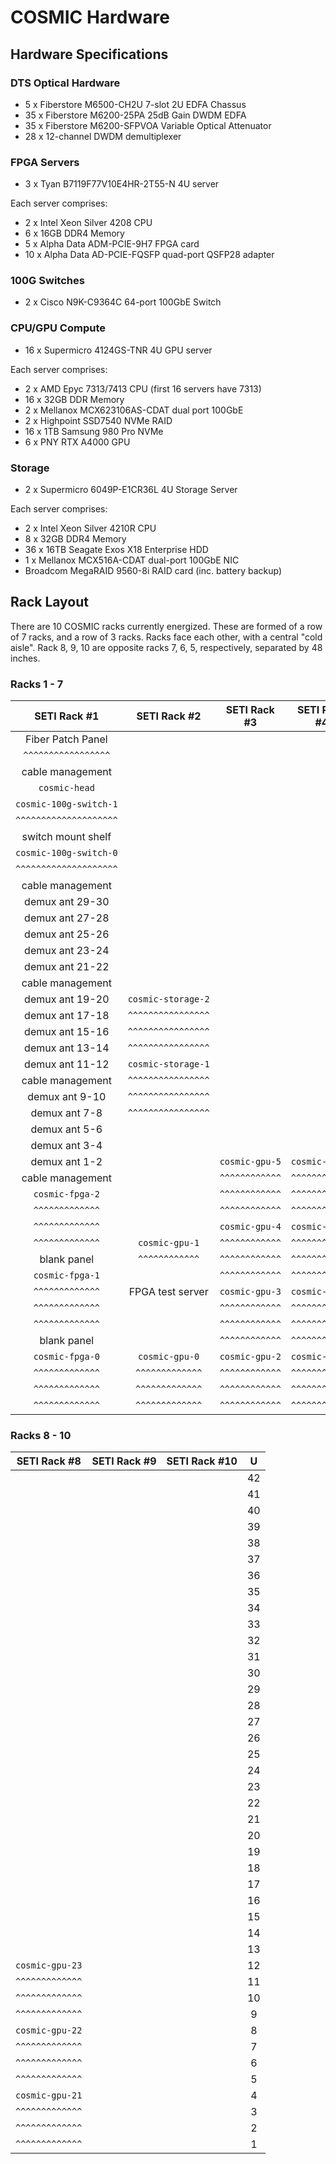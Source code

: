 # COSMIC Hardware

## Hardware Specifications

### DTS Optical Hardware

- 5 x Fiberstore M6500-CH2U 7-slot 2U EDFA Chassus 
- 35 x Fiberstore M6200-25PA 25dB Gain DWDM EDFA
- 35 x Fiberstore M6200-SFPVOA Variable Optical Attenuator
- 28 x 12-channel DWDM demultiplexer

### FPGA Servers

- 3 x Tyan B7119F77V10E4HR-2T55-N 4U server

Each server comprises:

- 2 x Intel Xeon Silver 4208 CPU
- 6 x 16GB DDR4 Memory
- 5 x Alpha Data ADM-PCIE-9H7 FPGA card
- 10 x Alpha Data AD-PCIE-FQSFP quad-port QSFP28 adapter

### 100G Switches

- 2 x Cisco N9K-C9364C 64-port 100GbE Switch

### CPU/GPU Compute

- 16 x Supermicro 4124GS-TNR 4U GPU server

Each server comprises:

- 2 x AMD Epyc 7313/7413 CPU (first 16 servers have 7313)
- 16 x 32GB DDR Memory
- 2 x Mellanox MCX623106AS-CDAT dual port 100GbE
- 2 x Highpoint SSD7540 NVMe RAID
- 16 x 1TB Samsung 980 Pro NVMe
- 6 x PNY RTX A4000 GPU

### Storage

- 2 x Supermicro 6049P-E1CR36L 4U Storage Server

Each server comprises:

- 2 x Intel Xeon Silver 4210R CPU
- 8 x 32GB DDR4 Memory
- 36 x 16TB Seagate Exos X18 Enterprise HDD
- 1 x Mellanox MCX516A-CDAT dual-port 100GbE NIC
- Broadcom MegaRAID 9560-8i RAID card (inc. battery backup)

## Rack Layout

There are 10 COSMIC racks currently energized.
These are formed of a row of 7 racks, and a row of 3 racks.
Racks face each other, with a central "cold aisle".
Rack 8, 9, 10 are opposite racks 7, 6, 5, respectively, separated by 48 inches.

### Racks 1 - 7

| SETI Rack #1          | SETI Rack #2       | SETI Rack #3   | SETI Rack #4   | SETI Rack #5    | SETI Rack #6    | SETI Rack #7    | U  |
|:---------------------:|:------------------:|:--------------:|:--------------:|:---------------:|:---------------:|:---------------:|:--:|
| Fiber Patch Panel     |                    |                |                |                 |                 |                 | 42 |
| `^^^^^^^^^^^^^^^^^`   |                    |                |                |                 |                 |                 | 41 |
| cable management      |                    |                |                |                 |                 |                 | 40 |
| `cosmic-head`         |                    |                |                |                 |                 |                 | 39 |
| `cosmic-100g-switch-1`|                    |                |                |                 |                 |                 | 38 |
| `^^^^^^^^^^^^^^^^^^^^`|                    |                |                |                 |                 |                 | 37 |
| switch mount shelf    |                    |                |                |                 |                 |                 | 36 |
| `cosmic-100g-switch-0`|                    |                |                |                 |                 |                 | 35 |
| `^^^^^^^^^^^^^^^^^^^^`|                    |                |                |                 |                 |                 | 34 |
| cable management      |                    |                |                |                 |                 |                 | 33 |
| demux ant 29-30       |                    |                |                |                 |                 |                 | 32 |
| demux ant 27-28       |                    |                |                |                 |                 |                 | 31 |
| demux ant 25-26       |                    |                |                |                 |                 |                 | 30 |
| demux ant 23-24       |                    |                |                |                 |                 |                 | 29 |
| demux ant 21-22       |                    |                |                |                 |                 |                 | 28 |
| cable management      |                    |                |                |                 |                 |                 | 27 |
| demux ant 19-20       | `cosmic-storage-2` |                |                |                 |                 |                 | 26 |
| demux ant 17-18       | `^^^^^^^^^^^^^^^^` |                |                |                 |                 |                 | 25 |
| demux ant 15-16       | `^^^^^^^^^^^^^^^^` |                |                |                 |                 |                 | 24 |
| demux ant 13-14       | `^^^^^^^^^^^^^^^^` |                |                |                 |                 |                 | 23 |
| demux ant 11-12       | `cosmic-storage-1` |                |                |                 |                 |                 | 22 |
| cable management      | `^^^^^^^^^^^^^^^^` |                |                |                 |                 |                 | 21 |
| demux ant 9-10        | `^^^^^^^^^^^^^^^^` |                |                |                 |                 |                 | 20 |
| demux ant 7-8         | `^^^^^^^^^^^^^^^^` |                |                |                 |                 |                 | 19 |
| demux ant 5-6         |                    |                |                |                 |                 |                 | 18 |
| demux ant 3-4         |                    |                |                |                 |                 |                 | 17 |
| demux ant 1-2         |                    | `cosmic-gpu-5` | `cosmic-gpu-9` | `cosmic-gpu-13` | `cosmic-gpu-17` |                 | 16 |
| cable management      |                    | `^^^^^^^^^^^^` | `^^^^^^^^^^^^` | `^^^^^^^^^^^^^` | `^^^^^^^^^^^^^` |                 | 15 |
| `cosmic-fpga-2`       |                    | `^^^^^^^^^^^^` | `^^^^^^^^^^^^` | `^^^^^^^^^^^^^` | `^^^^^^^^^^^^^` |                 | 14 |
| `^^^^^^^^^^^^^`       |                    | `^^^^^^^^^^^^` | `^^^^^^^^^^^^` | `^^^^^^^^^^^^^` | `^^^^^^^^^^^^^` |                 | 13 |
| `^^^^^^^^^^^^^`       |                    | `cosmic-gpu-4` | `cosmic-gpu-8` | `cosmic-gpu-12` | `cosmic-gpu-16` | `cosmic-gpu-20` | 12 |
| `^^^^^^^^^^^^^`       | `cosmic-gpu-1`     | `^^^^^^^^^^^^` | `^^^^^^^^^^^^` | `^^^^^^^^^^^^^` | `^^^^^^^^^^^^^` | `^^^^^^^^^^^^^` | 11 |
| blank panel           | `^^^^^^^^^^^^`     | `^^^^^^^^^^^^` | `^^^^^^^^^^^^` | `^^^^^^^^^^^^^` | `^^^^^^^^^^^^^` | `^^^^^^^^^^^^^` | 10 |
| `cosmic-fpga-1`       |                    | `^^^^^^^^^^^^` | `^^^^^^^^^^^^` | `^^^^^^^^^^^^^` | `^^^^^^^^^^^^^` | `^^^^^^^^^^^^^` | 9  |
| `^^^^^^^^^^^^^`       | FPGA test server   | `cosmic-gpu-3` | `cosmic-gpu-7` | `cosmic-gpu-11` | `cosmic-gpu-15` | `cosmic-gpu-19` | 8  |
| `^^^^^^^^^^^^^`       |                    | `^^^^^^^^^^^^` | `^^^^^^^^^^^^` | `^^^^^^^^^^^^^` | `^^^^^^^^^^^^^` | `^^^^^^^^^^^^^` | 7  |
| `^^^^^^^^^^^^^`       |                    | `^^^^^^^^^^^^` | `^^^^^^^^^^^^` | `^^^^^^^^^^^^^` | `^^^^^^^^^^^^^` | `^^^^^^^^^^^^^` | 6  |
| blank panel           |                    | `^^^^^^^^^^^^` | `^^^^^^^^^^^^` | `^^^^^^^^^^^^^` | `^^^^^^^^^^^^^` | `^^^^^^^^^^^^^` | 5  |
| `cosmic-fpga-0`       | `cosmic-gpu-0`     | `cosmic-gpu-2` | `cosmic-gpu-6` | `cosmic-gpu-10` | `cosmic-gpu-14` | `cosmic-gpu-18` | 4  |
| `^^^^^^^^^^^^^`       | `^^^^^^^^^^^^^`    | `^^^^^^^^^^^^` | `^^^^^^^^^^^^` | `^^^^^^^^^^^^^` | `^^^^^^^^^^^^^` | `^^^^^^^^^^^^^` | 3  |
| `^^^^^^^^^^^^^`       | `^^^^^^^^^^^^^`    | `^^^^^^^^^^^^` | `^^^^^^^^^^^^` | `^^^^^^^^^^^^^` | `^^^^^^^^^^^^^` | `^^^^^^^^^^^^^` | 2  |
| `^^^^^^^^^^^^^`       | `^^^^^^^^^^^^^`    | `^^^^^^^^^^^^` | `^^^^^^^^^^^^` | `^^^^^^^^^^^^^` | `^^^^^^^^^^^^^` | `^^^^^^^^^^^^^` | 1  |

### Racks 8 - 10

| SETI Rack #8    | SETI Rack #9    | SETI Rack #10   | U  |
|:---------------:|:---------------:|:---------------:|:--:|
|                 |                 |                 | 42 |
|                 |                 |                 | 41 |
|                 |                 |                 | 40 |
|                 |                 |                 | 39 |
|                 |                 |                 | 38 |
|                 |                 |                 | 37 |
|                 |                 |                 | 36 |
|                 |                 |                 | 35 |
|                 |                 |                 | 34 |
|                 |                 |                 | 33 |
|                 |                 |                 | 32 |
|                 |                 |                 | 31 |
|                 |                 |                 | 30 |
|                 |                 |                 | 29 |
|                 |                 |                 | 28 |
|                 |                 |                 | 27 |
|                 |                 |                 | 26 |
|                 |                 |                 | 25 |
|                 |                 |                 | 24 |
|                 |                 |                 | 23 |
|                 |                 |                 | 22 |
|                 |                 |                 | 21 |
|                 |                 |                 | 20 |
|                 |                 |                 | 19 |
|                 |                 |                 | 18 |
|                 |                 |                 | 17 |
|                 |                 |                 | 16 |
|                 |                 |                 | 15 |
|                 |                 |                 | 14 |
|                 |                 |                 | 13 |
| `cosmic-gpu-23` |                 |                 | 12 |
| `^^^^^^^^^^^^^` |                 |                 | 11 |
| `^^^^^^^^^^^^^` |                 |                 | 10 |
| `^^^^^^^^^^^^^` |                 |                 | 9  |
| `cosmic-gpu-22` |                 |                 | 8  |
| `^^^^^^^^^^^^^` |                 |                 | 7  |
| `^^^^^^^^^^^^^` |                 |                 | 6  |
| `^^^^^^^^^^^^^` |                 |                 | 5  |
| `cosmic-gpu-21` |                 |                 | 4  |
| `^^^^^^^^^^^^^` |                 |                 | 3  |
| `^^^^^^^^^^^^^` |                 |                 | 2  |
| `^^^^^^^^^^^^^` |                 |                 | 1  |
